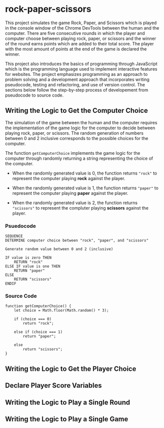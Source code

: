 # rock-paper-scissors

This project simulates the game Rock, Paper, and Scissors which is played in the console window of the Chrome DevTools between the human and the computer. There are five consecutive rounds in which the player and computer choose between playing rock, paper, or scissors and the winner of the round earns points which are added to their total score. The player with the most amount of points at the end of the game is declared the winner.

This project also introduces the basics of programming through JavaScript which is the programming language used to implement interactive features for websites. The project emphasizes programming as an approach to problem solving and a development approach that incorporates writing pseudocode, testing and refactoring, and use of version control. The sections below follow the step-by-step process of developement from pseudocode to source code.

## Writing the Logic to Get the Computer Choice

The simulation of the game between the human and the computer requires the implementation of the game logic for the computer to decide between playing rock, paper, or scissors. The random generation of numbers between 0 and 2 inclusive corresponds to the possible choices for the computer.

The function ```getComputerChoice``` implements the game logic for the computer through randomly returning a string representing the choice of the computer.

- When the randomly generated value is 0, the function returns ```"rock"``` to represent the computer playing **rock** against the player.

- When the randomly generated value is 1, the function returns ```"paper"``` to represent the computer playing **paper** against the player.

- When the randomly generated value is 2, the function returns ```"scissors"``` to represent the compluter playing **scissors** against the player.

### Psuedocode
```
SEQUENCE 
DETERMINE computer choice between "rock", "paper", and "scissors"

Generate random value between 0 and 2 (inclusive)

IF value is zero THEN
    RETURN "rock"
ELSE IF value is one THEN
    RETURN "paper"
ELSE
    RETURN "scissors"
ENDIF
```

### Source Code
```
function getComputerChoice() {
    let choice = Math.floor(Math.random() * 3);

    if (choice === 0)
        return "rock";

    else if (choice === 1)
        return "paper";

    else 
        return "scissors";
}
```

## Writing the Logic to Get the Player Choice

## Declare Player Score Variables

## Writing the Logic to Play a Single Round

## Writing the Logic to Play a Single Game
